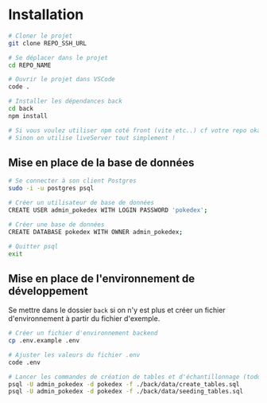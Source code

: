 # Installation

```bash
# Cloner le projet
git clone REPO_SSH_URL

# Se déplacer dans le projet
cd REPO_NAME

# Ouvrir le projet dans VSCode
code .

# Installer les dépendances back
cd back 
npm install

# Si vous voulez utiliser npm coté front (vite etc..) cf votre repo okanban front ;) 
# Sinon on utilise liveServer tout simplement !
```

## Mise en place de la base de données

```bash
# Se connecter à son client Postgres
sudo -i -u postgres psql

# Créer un utilisateur de base de données
CREATE USER admin_pokedex WITH LOGIN PASSWORD 'pokedex';

# Créer une base de données 
CREATE DATABASE pokedex WITH OWNER admin_pokedex;

# Quitter psql
exit
```

## Mise en place de l'environnement de développement

Se mettre dans le dossier `back` si on n'y est plus et créer un fichier d'environnement à partir du fichier d'exemple.

```bash
# Créer un fichier d'environnement backend
cp .env.example .env

# Ajuster les valeurs du fichier .env
code .env

# Lancer les commandes de création de tables et d'échantillonnage (todo: créer un script npm "db:reset" pour lancer ces commandes)
psql -U admin_pokedex -d pokedex -f ./back/data/create_tables.sql
psql -U admin_pokedex -d pokedex -f ./back/data/seeding_tables.sql
```
